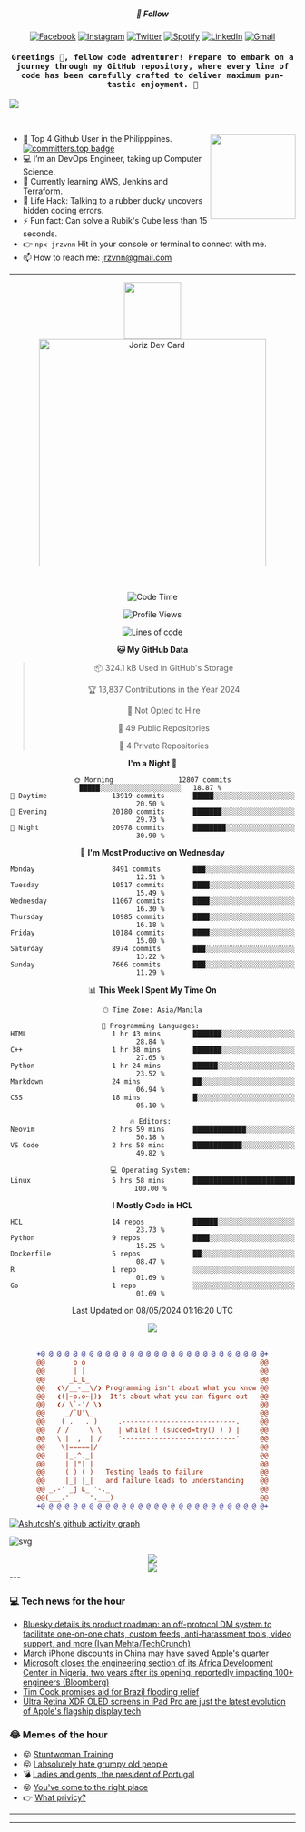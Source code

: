 <h5 align="center">💬 Follow</h5>
<div align="center">

[![Facebook](https://img.shields.io/badge/Facebook-%231877F2.svg?style=for-the-badge&logo=Facebook&logoColor=white)](https://www.facebook.com/Horisyo/)
[![Instagram](https://img.shields.io/badge/Instagram-%23E4405F.svg?style=for-the-badge&logo=Instagram&logoColor=white)](https://www.instagram.com/jrzvnn_/)
[![Twitter](https://img.shields.io/badge/Twitter-%231DA1F2.svg?style=for-the-badge&logo=Twitter&logoColor=white)](https://twitter.com/jrz_studies)
[![Spotify](https://img.shields.io/badge/Spotify-%231ED760.svg?style=for-the-badge&logo=Spotify&logoColor=white)](https://open.spotify.com/user/217td4qrc6mzqjodfalmzjpdi?si=b93099b9078c4ccb)
[![LinkedIn](https://img.shields.io/badge/LinkedIn-%230077B5.svg?style=for-the-badge&logo=LinkedIn&logoColor=white)](https://www.linkedin.com/in/jrz-vnn/)
[![Gmail](https://img.shields.io/badge/Gmail-D14836?style=for-the-badge&logo=gmail&logoColor=white)](mailto:jrzvnn@gmail.com)

</div>
<h4 align="center"><samp>Greetings 👋, fellow code adventurer! Prepare to embark on a journey through my GitHub repository, where every line of code has been carefully crafted to deliver maximum pun-tastic enjoyment. 🚀 </samp></h4>

<!--horizontal divider(gradiant)-->
<img src="https://user-images.githubusercontent.com/73097560/115834477-dbab4500-a447-11eb-908a-139a6edaec5c.gif">

&nbsp; 

<img align='right' src='https://github.com/Rishit-dagli/Rishit-dagli/blob/master/images/octocat-anime.gif' width='150"'>

- 🚀 Top 4 Github User in the Philipppines. [![committers.top badge](https://user-badge.committers.top/philippines/jrzvnn.svg)](https://user-badge.committers.top/philippines/USERNAME)
- 💻 I’m an DevOps Engineer, taking up Computer Science.
- 🤖 Currently learning AWS, Jenkins and Terraform.
- 🎯 Life Hack: Talking to a rubber ducky uncovers hidden coding errors.
- ⚡ Fun fact: Can solve a Rubik's Cube less than 15 seconds.
- 👉 `npx jrzvnn` Hit in your console or terminal to connect with me.
- 📫 How to reach me: jrzvnn@gmail.com

---

<!--🖼️OCTOCAT-->
<p align="center">

<img src="https://media.giphy.com/media/IP7sarl7C5lSFCw9rG/giphy.gif"  width="100px" height="100px">
<br />
<a href="https://app.daily.dev/jorizvillanueva"><img src="https://github.com/jrzvnn/jrzvnn/blob/main/devcard.svg" width="400" alt="Joriz Dev Card"/></a>
</p>

<br />
<div align="center">

<!--START_SECTION:waka-->
![Code Time](http://img.shields.io/badge/Code%20Time-257%20hrs%201%20min-blue)

![Profile Views](http://img.shields.io/badge/Profile%20Views-96-blue)

![Lines of code](https://img.shields.io/badge/From%20Hello%20World%20I%27ve%20Written-1.6%20million%20lines%20of%20code-blue)

**🐱 My GitHub Data** 

> 📦 324.1 kB Used in GitHub's Storage 
 > 
> 🏆 13,837 Contributions in the Year 2024
 > 
> 🚫 Not Opted to Hire
 > 
> 📜 49 Public Repositories 
 > 
> 🔑 4 Private Repositories 
 > 
**I'm a Night 🦉** 

```text
🌞 Morning                12807 commits       █████░░░░░░░░░░░░░░░░░░░░   18.87 % 
🌆 Daytime                13919 commits       █████░░░░░░░░░░░░░░░░░░░░   20.50 % 
🌃 Evening                20180 commits       ███████░░░░░░░░░░░░░░░░░░   29.73 % 
🌙 Night                  20978 commits       ████████░░░░░░░░░░░░░░░░░   30.90 % 
```
📅 **I'm Most Productive on Wednesday** 

```text
Monday                   8491 commits        ███░░░░░░░░░░░░░░░░░░░░░░   12.51 % 
Tuesday                  10517 commits       ████░░░░░░░░░░░░░░░░░░░░░   15.49 % 
Wednesday                11067 commits       ████░░░░░░░░░░░░░░░░░░░░░   16.30 % 
Thursday                 10985 commits       ████░░░░░░░░░░░░░░░░░░░░░   16.18 % 
Friday                   10184 commits       ████░░░░░░░░░░░░░░░░░░░░░   15.00 % 
Saturday                 8974 commits        ███░░░░░░░░░░░░░░░░░░░░░░   13.22 % 
Sunday                   7666 commits        ███░░░░░░░░░░░░░░░░░░░░░░   11.29 % 
```


📊 **This Week I Spent My Time On** 

```text
🕑︎ Time Zone: Asia/Manila

💬 Programming Languages: 
HTML                     1 hr 43 mins        ███████░░░░░░░░░░░░░░░░░░   28.84 % 
C++                      1 hr 38 mins        ███████░░░░░░░░░░░░░░░░░░   27.65 % 
Python                   1 hr 24 mins        ██████░░░░░░░░░░░░░░░░░░░   23.52 % 
Markdown                 24 mins             ██░░░░░░░░░░░░░░░░░░░░░░░   06.94 % 
CSS                      18 mins             █░░░░░░░░░░░░░░░░░░░░░░░░   05.10 % 

🔥 Editors: 
Neovim                   2 hrs 59 mins       █████████████░░░░░░░░░░░░   50.18 % 
VS Code                  2 hrs 58 mins       ████████████░░░░░░░░░░░░░   49.82 % 

💻 Operating System: 
Linux                    5 hrs 58 mins       █████████████████████████   100.00 % 
```

**I Mostly Code in HCL** 

```text
HCL                      14 repos            ██████░░░░░░░░░░░░░░░░░░░   23.73 % 
Python                   9 repos             ████░░░░░░░░░░░░░░░░░░░░░   15.25 % 
Dockerfile               5 repos             ██░░░░░░░░░░░░░░░░░░░░░░░   08.47 % 
R                        1 repo              ░░░░░░░░░░░░░░░░░░░░░░░░░   01.69 % 
Go                       1 repo              ░░░░░░░░░░░░░░░░░░░░░░░░░   01.69 % 
```




 Last Updated on 08/05/2024 01:16:20 UTC
<!--END_SECTION:waka-->

<img src="https://wakatime.com/share/@jrzvnn/70a4618c-7cd9-4016-b7b9-eabe75c837ee.svg">

<br />
<br />

```diff
+@ @ @ @ @ @ @ @ @ @ @ @ @ @ @ @ @ @ @ @ @ @ @ @ @ @ @ @+
@@       o o                                           @@
@@       | |                                           @@
@@      _L_L_                                          @@
@@   ❮\/__-__\/❯ Programming isn't about what you know @@
@@   ❮(|~o.o~|)❯  It's about what you can figure out   @@
@@   ❮/ \`-'/ \❯                                       @@
@@     _/`U'\_                                         @@
@@    ( .   . )     .----------------------------.     @@
@@   / /     \ \    | while( ! (succed=try() ) ) |     @@
@@   \ |  ,  | /    '----------------------------'     @@
@@    \|=====|/                                        @@
@@     |_.^._|                                         @@
@@     | |"| |                                         @@
@@     ( ) ( )   Testing leads to failure              @@
@@     |_| |_|   and failure leads to understanding    @@
@@ _.-' _j L_ '-._                                     @@
@@(___.'     '.___)                                    @@
+@ @ @ @ @ @ @ @ @ @ @ @ @ @ @ @ @ @ @ @ @ @ @ @ @ @ @ @+

```

</div>


[![Ashutosh's github activity graph](https://github-readme-activity-graph.vercel.app/graph?username=jrzvnn&theme=github-compact)](https://github.com/ashutosh00710/github-readme-activity-graph)


![svg](profile-3d-contrib/profile-night-green.svg)

<div align="center">
<img src="https://github.com/jrzvnn/jrzvnn/blob/output/github-snake-dark.svg">
</div>

<div align=center>
<img align=center src=https://metrics.lecoq.io/jrzvnn?template=classic&isocalendar=1&languages=1&achievements=1&base=header%2C%20activity%2C%20community%2C%20repositories%2C%20metadata&base.indepth=false&base.hireable=false&base.skip=false&isocalendar=false&isocalendar.duration=full-year&languages=false&languages.limit=8&languages.threshold=0%25&languages.other=false&languages.colors=github&languages.sections=most-used&languages.indepth=false&languages.analysis.timeout=15&languages.analysis.timeout.repositories=7.5&languages.categories=markup%2C%20programming&languages.recent.categories=markup%2C%20programming&languages.recent.load=300&languages.recent.days=14&achievements=false&achievements.threshold=C&achievements.secrets=true&achievements.display=detailed&achievements.limit=0&config.timezone=Asia%2FManila)
</div>
<div align="left">
---

### 💻 Tech news for the hour

<!-- TECH:START -->
 - [Bluesky details its product roadmap: an off-protocol DM system to facilitate one-on-one chats, custom feeds, anti-harassment tools, video support, and more &lpar;Ivan Mehta/TechCrunch&rpar;](http://www.techmeme.com/240508/p19#a240508p19)
 - [March iPhone discounts in China may have saved Apple&#39;s quarter](https://appleinsider.com/articles/24/05/08/march-iphone-discounts-in-china-may-have-saved-apples-quarter?utm_medium=rss)
 - [Microsoft closes the engineering section of its Africa Development Center in Nigeria, two years after its opening, reportedly impacting 100+ engineers &lpar;Bloomberg&rpar;](http://www.techmeme.com/240508/p18#a240508p18)
 - [Tim Cook promises aid for Brazil flooding relief](https://appleinsider.com/articles/24/05/08/tim-cook-promises-aid-for-brazil-flooding-relief?utm_medium=rss)
 - [Ultra Retina XDR OLED screens in iPad Pro are just the latest evolution of Apple&#39;s flagship display tech](https://appleinsider.com/articles/24/05/07/ultra-retina-xdr-oled-screens-in-ipad-pro-are-just-the-latest-evolution-of-apples-flagship-display-tech?utm_medium=rss)<!-- TECH:END -->

### 😂 Memes of the hour

<!-- MEMES:START -->
 - 😝 [Stuntwoman Training](http://9gag.com/gag/ajPr4AG)
 - 😝 [I absolutely hate grumpy old people](http://9gag.com/gag/azxb3ex)
 - 💣 [Ladies and gents, the president of Portugal](http://9gag.com/gag/a7o5xWq)
 - 😝 [You&#39;ve come to the right place](http://9gag.com/gag/a9ydx31)
 - 👉 [What privicy?](http://9gag.com/gag/aPAvq2w)<!-- MEMES:END -->

---

---

